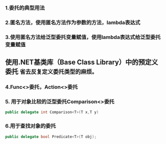 ### 1.委托的典型用法

### 2.匿名方法，使用匿名方法作为参数的方法，lambda表达式

### 3.使用匿名方法给泛型委托变量赋值，使用lambda表达式给泛型委托变量赋值

## 使用.NET基类库（Base Class Library）中的预定义委托  `省去反复定义委托类型的麻烦。`

### 4.Func<>委托，Action<>委托

### 5. 用于对象比较的泛型委托Comparison<>委托

```C#
public delegate int Comparison<T>(T x,T y)
```

### 6.用于查找对象的委托

```C#
public delegate bool Predicate<T>(T obj);
```



